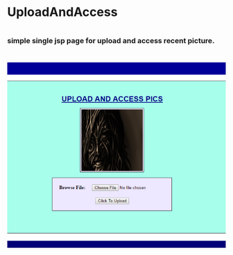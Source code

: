 # UploadAndAccess
#
### simple single jsp page for upload and access recent picture.
#
![ScreenShot](https://github.com/Deepak5j/UploadAndAccess/blob/master/scrShot.PNG "ScreenShot")
